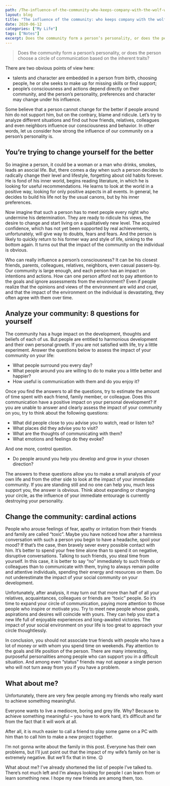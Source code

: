 ```yaml
---
path: /The-influence-of-the-community-who-keeps-company-with-the-wolf-will-learn-to-howl
layout: blog
title: "The influence of the community: who keeps company with the wolf will learn to howl"
date: 2020-06-12
categories: ["My Life"]
tags: ["Notes"]
excerpt: Does the community form a person’s personality, or does the person choose a circle of communication based on the inherent traits?
---
```


> Does the community form a person’s personality, or does the person choose a circle of communication based on the inherent traits?

There are two obvious points of view here:

- talents and character are embedded in a person from birth, choosing people, he or she seeks to make up for missing skills or find support;
- people’s consciousness and actions depend directly on their community, and the person’s personality, preferences and character may change under his influence.

Some believe that a person cannot change for the better if people around him do not support him, but on the contrary, blame and ridicule. Let’s try to analyze different situations and find out how friends, relatives, colleagues and even neighbors influence our consciousness and behavior. In other words, let us consider how strong the influence of our community on a person’s personality is.

## You’re trying to change yourself for the better

So imagine a person, it could be a woman or a man who drinks, smokes, leads an asocial life. But, there comes a day when such a person decides to radically change their level and lifestyle, forgetting about old habits forever. He is fond of his inner world, begins reading literature, in which he is looking for useful recommendations. He learns to look at the world in a positive way, looking for only positive aspects in all events. In general, he decides to build his life not by the usual canons, but by his inner preferences.

Now imagine that such a person has to meet people every night who undermine his determination. They are ready to ridicule his views, the desire to change and start living on a qualitatively new level. The acquired confidence, which has not yet been supported by real achievements, unfortunately, will give way to doubts, fears and fears. And the person is likely to quickly return to his former way and style of life, sinking to the bottom again. It turns out that the impact of the community on the individual is obvious.

Who can really influence a person’s consciousness? It can be his closest friends, parents, colleagues, relatives, neighbors, even casual passers-by. Our community is large enough, and each person has an impact on intentions and actions. How can one person afford not to pay attention to the goals and ignore assessments from the environment? Even if people realize that the opinions and views of the environment are wild and cruel, and that the impact of the environment on the individual is devastating, they often agree with them over time.

## Analyze your community: 8 questions for yourself

The community has a huge impact on the development, thoughts and beliefs of each of us. But people are entitled to harmonious development and their own personal growth. If you are not satisfied with life, try a little experiment. Answer the questions below to assess the impact of your community on your life:

- What people surround you every day?
- What people around you are willing to do to make you a little better and happier?
- How useful is communication with them and do you enjoy it?

Once you find the answers to all the questions, try to estimate the amount of time spent with each friend, family member, or colleague. Does this communication have a positive impact on your personal development? If you are unable to answer and clearly assess the impact of your community on you, try to think about the following questions:

- What did people close to you advise you to watch, read or listen to?
- What places did they advise you to visit?
- What are the thoughts of communicating with them?
- What emotions and feelings do they evoke?

And one more, control question.

- Do people around you help you develop and grow in your chosen direction?

The answers to these questions allow you to make a small analysis of your own life and from the other side to look at the impact of your immediate community. If you are standing still and no one can help you, much less support you, the answer is obvious. Think about expanding or changing your circle, as the influence of your immediate entourage is currently destroying your personality.

## Change the community: cardinal actions

People who arouse feelings of fear, apathy or irritation from their friends and family are called “toxic”. Maybe you have noticed how after a harmless conversation with such a person you begin to have a headache, spoil your mood? If that’s the case, then bravely sever every possible contact with him. It’s better to spend your free time alone than to spend it on negative, disruptive conversations. Talking to such friends, you steal time from yourself. In this case, it is better to say “no” immediately to such friends or colleagues than to communicate with them, trying to always remain polite and attentive individuals, spending their energy and resources on them. Do not underestimate the impact of your social community on your development.

Unfortunately, after analysis, it may turn out that more than half of all your relatives, acquaintances, colleagues or friends are “toxic” people. So it’s time to expand your circle of communication, paying more attention to those people who inspire or motivate you. Try to meet new people whose goals, aspirations and desires will coincide with yours. They can help you start a new life full of enjoyable experiences and long-awaited victories. The impact of your social environment on your life is too great to approach your circle thoughtlessly.

In conclusion, you should not associate true friends with people who have a lot of money or with whom you spend time on weekends. Pay attention to the goals and life position of the person. There are many interesting, purposeful personalities among people who can support you in a difficult situation. And among even “status” friends may not appear a single person who will not turn away from you if you have a problem.

## What about me?

Unfortunately, there are very few people among my friends who really want to achieve something meaningful.

Everyone wants to live a mediocre, boring and grey life. Why? Because to achieve something meaningful – you have to work hard, it’s difficult and far from the fact that it will work at all.

After all, it is much easier to call a friend to play some game on a PC with him than to call him to make a new project together.

I’m not gonna write about the family in this post. Everyone has their own problems, but I’ll just point out that the impact of my wife’s family on her is extremely negative. But we’ll fix that in time. 😉

What about me? I’ve already shortened the list of people I’ve talked to. There’s not much left and I’m always looking for people I can learn from or learn something new. I hope my new friends are among them, too.
